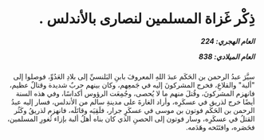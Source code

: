 <h1 dir="rtl">ذِكْر غَزاة المسلمين لنصارى بالأندلس .</h1>

<h5 dir="rtl">العام الهجري:  224

العام الميلادي: 838

</h5>

<p dir="rtl">سيَّرَ عبدُ الرحمن بن الحَكَم عبدَ اللهِ المعروفَ بابنِ البَلنسيِّ إلى بلادِ العَدُوِّ، فوصلوا إلى "ألبة" والقلاعِ، فخرج المشركونَ إليه في جَمعِهم، وكان بينهم حربٌ شديدة وقتالٌ عظيم، فانهزم المشركونَ، وقُتلَ منهم ما لا يُحصى، وجُمِعَت الرؤوس أكداسًا، وفي هذه السنة أيضًا خرج لذريق في عسكَرِه، وأراد الغارةَ على مدينةِ سالم من الأندلس، فسار إليه عبدُ الرحمن بن الحَكَم فوتون بن موسى في عسكَرٍ جرار، فلَقِيَه وقاتَلَه، فانهزم لذريقُ وكَثُر القتلُ في عسكَرِه، وسار فوتون إلى الحصنِ الذي كان بناه أهلُ ألبة بإزاء ثُغورِ المسلمين، فحَصَره، وافتَتَحه وهَدَمه.</p></br>
